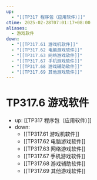 ```yaml
---
up:
  - "[[TP317 程序包（应用软件）]]"
ctime: 2025-02-28T07:01:17+08:00
aliases:
  - 游戏软件
down:
  - "[[TP317.61 游戏机软件]]"
  - "[[TP317.62 电脑游戏软件]]"
  - "[[TP317.63 网络游戏软件]]"
  - "[[TP317.67 手机游戏软件]]"
  - "[[TP317.68 游戏辅助软件]]"
  - "[[TP317.69 其他游戏软件]]"
---
```


# TP317.6 游戏软件

- up: [[TP317 程序包（应用软件）]]
- down:	
	- [[TP317.61 游戏机软件]]
	- [[TP317.62 电脑游戏软件]]
	- [[TP317.63 网络游戏软件]]
	- [[TP317.67 手机游戏软件]]
	- [[TP317.68 游戏辅助软件]]
	- [[TP317.69 其他游戏软件]]
	
